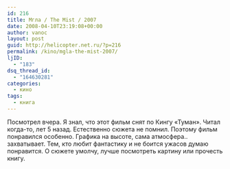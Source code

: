 ```yaml
---
id: 216
title: Мгла / The Mist / 2007
date: 2008-04-10T23:19:08+00:00
author: vanoc
layout: post
guid: http://helicopter.net.ru/?p=216
permalink: /kino/mgla-the-mist-2007/
ljID:
  - "183"
dsq_thread_id:
  - "164630281"
categories:
  - кино
tags:
  - книга
---
```

Посмотрел вчера. Я знал, что этот фильм снят по Кингу &#171;Туман&#187;. Читал когда-то, лет 5 назад. Естественно сюжета не помнил. Поэтому фильм понравился особенно. Графика на высоте, сама атмосфера.. захватывает. Тем, кто любит фантастику и не боится ужасов думаю понравится. О сюжете умолчу, лучше посмотреть картину или прочесть книгу.
